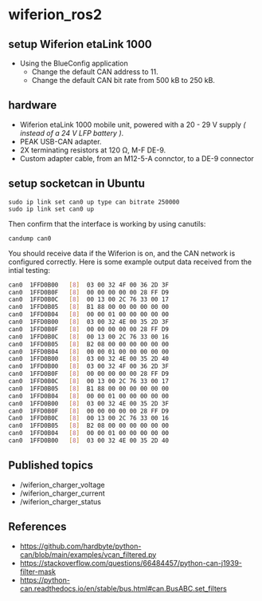 # wiferion_ros2

## setup Wiferion etaLink 1000
- Using the BlueConfig application
  - Change the default CAN address to 11.
  - Change the default CAN bit rate from 500 kB to 250 kB.

## hardware
* Wiferion etaLink 1000 mobile unit, powered with a 20 - 29 V supply _( instead of a 24 V LFP battery )_.
* PEAK USB-CAN adapter.
* 2X terminating resistors at 120 Ω, M-F DE-9.
* Custom adapter cable, from an M12-5-A connctor, to a DE-9 connector

## setup socketcan in Ubuntu
```
sudo ip link set can0 up type can bitrate 250000
sudo ip link set can0 up
```

Then confirm that the interface is working by using canutils:
```
candump can0
```

You should receive data if the Wiferion is on, and the CAN network is configured correctly.
Here is some example output data received from the intial testing:

```bash
can0  1FFD0B00   [8]  03 00 32 4F 00 36 2D 3F
can0  1FFD0B0F   [8]  00 00 00 00 00 28 FF D9
can0  1FFD0B0C   [8]  00 13 00 2C 76 33 00 17
can0  1FFD0B05   [8]  B1 88 00 00 00 00 00 00
can0  1FFD0B04   [8]  00 00 01 00 00 00 00 00
can0  1FFD0B00   [8]  03 00 32 4E 00 35 2D 3F
can0  1FFD0B0F   [8]  00 00 00 00 00 28 FF D9
can0  1FFD0B0C   [8]  00 13 00 2C 76 33 00 16
can0  1FFD0B05   [8]  B2 08 00 00 00 00 00 00
can0  1FFD0B04   [8]  00 00 01 00 00 00 00 00
can0  1FFD0B00   [8]  03 00 32 4E 00 35 2D 40
can0  1FFD0B00   [8]  03 00 32 4F 00 36 2D 3F
can0  1FFD0B0F   [8]  00 00 00 00 00 28 FF D9
can0  1FFD0B0C   [8]  00 13 00 2C 76 33 00 17
can0  1FFD0B05   [8]  B1 88 00 00 00 00 00 00
can0  1FFD0B04   [8]  00 00 01 00 00 00 00 00
can0  1FFD0B00   [8]  03 00 32 4E 00 35 2D 3F
can0  1FFD0B0F   [8]  00 00 00 00 00 28 FF D9
Can0  1FFD0B0C   [8]  00 13 00 2C 76 33 00 16
can0  1FFD0B05   [8]  B2 08 00 00 00 00 00 00
can0  1FFD0B04   [8]  00 00 01 00 00 00 00 00
can0  1FFD0B00   [8]  03 00 32 4E 00 35 2D 40
```

## Published topics

- /wiferion_charger_voltage
- /wiferion_charger_current
- /wiferion_charger_status

## References

- https://github.com/hardbyte/python-can/blob/main/examples/vcan_filtered.py
- https://stackoverflow.com/questions/66484457/python-can-j1939-filter-mask
- https://python-can.readthedocs.io/en/stable/bus.html#can.BusABC.set_filters
